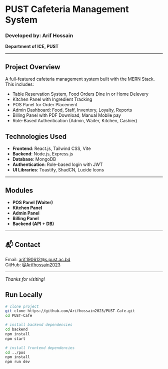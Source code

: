 # PUST Cafeteria Management System

### Developed by: Arif Hossain  
**Department of ICE, PUST**

---

##  Project Overview

A full-featured cafeteria management system built with the MERN Stack. This includes:

- Table Reservation System, Food Orders Dine in or Home Delevery
- Kitchen Panel with Ingredient Tracking
- POS Panel for Order Placement
- Admin Dashboard: Food, Staff, Inventory, Loyalty, Reports
- Billing Panel with PDF Download, Manual Mobile pay
- Role-Based Authentication (Admin, Waiter, Kitchen, Cashier)

##  Technologies Used

- **Frontend**: React.js, Tailwind CSS, Vite
- **Backend**: Node.js, Express.js
- **Database**: MongoDB
- **Authentication**: Role-based login with JWT
- **UI Libraries**: Toastify, ShadCN, Lucide Icons

---

##  Modules

- **POS Panel (Waiter)**
- **Kitchen Panel**
- **Admin Panel**
- **Billing Panel**
- **Backend (API + DB)**

---


## 📬 Contact

Email: arif.190612@s.pust.ac.bd  
GitHub: [@Arifhossain2023](https://github.com/Arifhossain2023)

---

_Thanks for visiting!_

##  Run Locally

```bash
# clone project
git clone https://github.com/Arifhossain2023/PUST-Cafe.git
cd PUST-Cafe

# install backend dependencies
cd backend
npm install
npm start

# install frontend dependencies
cd ../pos
npm install
npm run dev
